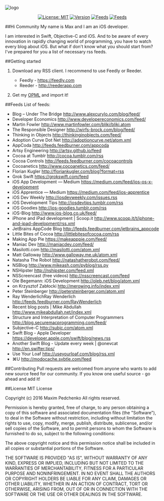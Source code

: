 ![logo](https://i.imgur.com/5mooydE.png)
<p align="center">
<a href="#"><img src="http://img.shields.io/badge/license-MIT-blue.svg?style=flat-square" alt="License: MIT" /></a>
<a href="#"><img src="https://img.shields.io/badge/version-1.0-red.svg?style=flat-square" alt="Version" /></a>
<a href="#"><img src="https://img.shields.io/badge/feeds-40-green.svg?style=flat-square" alt="Feeds" /></a>
<a href="#"><img src="https://img.shields.io/badge/platform-iOS-3B6FFF.svg?style=flat-square" alt="Feeds" /></a>
</p>

##Hi Community
My name is Max and I am an iOS developer.

I am interested in Swift, Objective-C and iOS. And to be aware of every innovation in rapidly changing world of programming, you have to watch every blog about iOS. But what if don't know what you should start from? I've prepared for you a list of necessary rss feeds.

##Getting started
1. Download any RSS client. I recommend to use Feedly or Reeder.

	* Feedly - https://feedly.com
	* Reeder - http://reederapp.com

2. Get my [OPML](https://raw.githubusercontent.com/rgnlax/Feeds-for-iOS-Developer/master/subscriptions.opml) and import it!
 
##Feeds
List of feeds:

* Blog – Under The Bridge
http://www.alexcurylo.com/blog/feed/
* Developer Economics
http://www.developereconomics.com/feed/
* Martin Fowler
http://www.martinfowler.com/bliki/bliki.atom
* The Responsible Designer
http://wirfs-brock.com/blog/feed/
* Thinking in Objects
http://thinkinginobjects.com/feed/
* Adoption Curve Dot Net
http://adoptioncurve.net/atom.xml
* AppCoda
http://feeds.feedburner.com/appcoda
* Artsy Engineering
http://artsy.github.io/feed
* Cocoa at Tumblr
http://cocoa.tumblr.com/rss
* Cocoa Controls
http://feeds.feedburner.com/cocoacontrols
* Cocoanetics
http://www.cocoanetics.com/feed/
* Florian Kugler
http://floriankugler.com/blog?format=rss
* Grok Swift
https://grokswift.com/feed
* iOS App Development — Medium
https://medium.com/feed/ios-os-x-development
* iOS Apprentice — Medium
https://medium.com/feed/ios-apprentice
* iOS Dev Weekly
http://iosdevweekly.com/issues.rss
* iOS Development Tips
http://iosdevtips.tumblr.com/rss
* iOS Goodies
http://ios-goodies.tumblr.com/rss
* iOS-Blog
http://www.ios-blog.co.uk/feed/
* iPhone and iPad development | Scoop.it
http://www.scoop.it/t/iphone-and-ipad-development/rss.xml
* JetBrains AppCode Blog
http://feeds.feedburner.com/jetbrains_appcode
* Little Bites of Cocoa
http://littlebitesofcocoa.com/rss
* Making App Pie
https://makeapppie.com/feed/
* Maniac Dev
http://maniacdev.com/feed/
* Masilotti.com
http://masilotti.com/atom.xml
* Matt Galloway
http://www.galloway.me.uk/atom.xml
* Natasha The Robot
http://natashatherobot.com/feed/
* NSBlog
http://www.mikeash.com/pyblog/rss.py
* NSHipster
http://nshipster.com/feed.xml
* NSScreencast (free videos)
http://nsscreencast.com/feed
* Ole Begemann: iOS Development
http://oleb.net/blog/atom.xml
* on Krzysztof Zabłocki
http://merowing.info/index.xml
* Peter Steinberger
http://petersteinberger.com/atom.xml
* Ray WenderlichRay Wenderlich
http://feeds.feedburner.com/RayWenderlich
* Recent blog posts | Mike Abdullah
http://www.mikeabdullah.net/index.xml
* Structure and Interpretation of Computer Programmers
http://blog.securemacprogramming.com/feed/
* Subjective-C
http://subjc.com/atom.xml
* Swift Blog - Apple Developer
https://developer.apple.com/swift/blog/news.rss
* Another Swift Blog - Update every week | @onevcat
http://en.swifter.tips/
* Use Your Loaf
http://useyourloaf.com/blog/rss.xml
* ⌘U
http://modocache.svbtle.com/feed

##Contributing
Pull requests are welcomed from anyone who wants to add new source feed for our community. If you know one useful source - go ahead and add it!

##License
MIT License

Copyright (c) 2016 Maxim Pedchenko All rights reserved.

Permission is hereby granted, free of charge, to any person obtaining a copy
of this software and associated documentation files (the "Software"), to deal
in the Software without restriction, including without limitation the rights
to use, copy, modify, merge, publish, distribute, sublicense, and/or sell
copies of the Software, and to permit persons to whom the Software is
furnished to do so, subject to the following conditions:

The above copyright notice and this permission notice shall be included in all
copies or substantial portions of the Software.

THE SOFTWARE IS PROVIDED "AS IS", WITHOUT WARRANTY OF ANY KIND, EXPRESS OR
IMPLIED, INCLUDING BUT NOT LIMITED TO THE WARRANTIES OF MERCHANTABILITY,
FITNESS FOR A PARTICULAR PURPOSE AND NONINFRINGEMENT. IN NO EVENT SHALL THE
AUTHORS OR COPYRIGHT HOLDERS BE LIABLE FOR ANY CLAIM, DAMAGES OR OTHER
LIABILITY, WHETHER IN AN ACTION OF CONTRACT, TORT OR OTHERWISE, ARISING FROM,
OUT OF OR IN CONNECTION WITH THE SOFTWARE OR THE USE OR OTHER DEALINGS IN THE
SOFTWARE.

